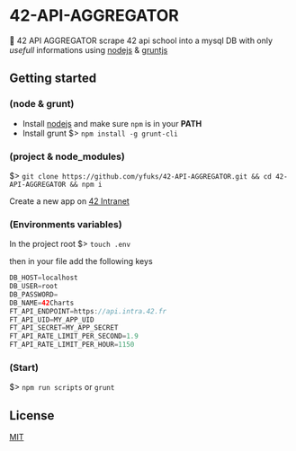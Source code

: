 # 42-API-AGGREGATOR

📡 42 API AGGREGATOR scrape 42 api school into a mysql DB with only *usefull* informations using [nodejs](https://nodejs.org/en/docs/) & [gruntjs](https://gruntjs.com/)

## Getting started

### (node & grunt)

- Install [nodejs](https://nodejs.org/) and make sure `npm` is in your **PATH**
- Install grunt $> `npm install -g grunt-cli`

### (project & node_modules)

$> `git clone https://github.com/yfuks/42-API-AGGREGATOR.git && cd 42-API-AGGREGATOR && npm i`

Create a new app on [42 Intranet](https://profile.intra.42.fr/oauth/applications)

### (Environments variables)
In the project root $> `touch .env`

then in your file add the following keys
```gradle
DB_HOST=localhost
DB_USER=root
DB_PASSWORD=
DB_NAME=42Charts
FT_API_ENDPOINT=https://api.intra.42.fr
FT_API_UID=MY_APP_UID
FT_API_SECRET=MY_APP_SECRET
FT_API_RATE_LIMIT_PER_SECOND=1.9
FT_API_RATE_LIMIT_PER_HOUR=1150
```

### (Start)

$> `npm run scripts` or `grunt`


## License

[MIT](LICENSE.md)

